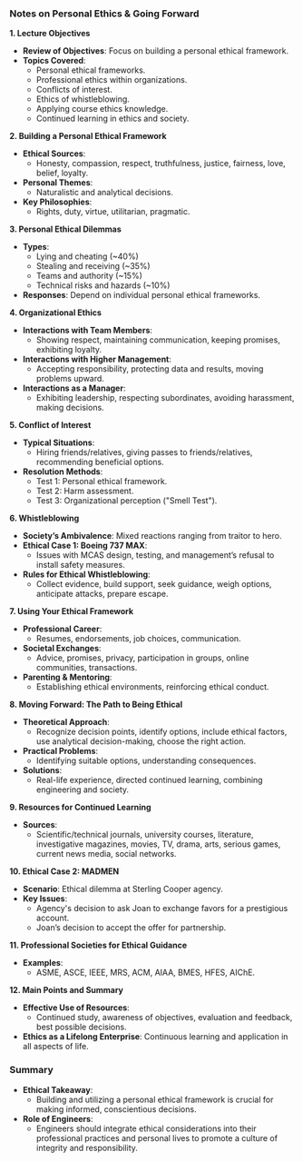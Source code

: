 ### Notes on Personal Ethics & Going Forward

**1. Lecture Objectives**
- **Review of Objectives**: Focus on building a personal ethical framework.
- **Topics Covered**:
  - Personal ethical frameworks.
  - Professional ethics within organizations.
  - Conflicts of interest.
  - Ethics of whistleblowing.
  - Applying course ethics knowledge.
  - Continued learning in ethics and society.

**2. Building a Personal Ethical Framework**
- **Ethical Sources**:
  - Honesty, compassion, respect, truthfulness, justice, fairness, love, belief, loyalty.
- **Personal Themes**:
  - Naturalistic and analytical decisions.
- **Key Philosophies**:
  - Rights, duty, virtue, utilitarian, pragmatic.

**3. Personal Ethical Dilemmas**
- **Types**:
  - Lying and cheating (~40%)
  - Stealing and receiving (~35%)
  - Teams and authority (~15%)
  - Technical risks and hazards (~10%)
- **Responses**: Depend on individual personal ethical frameworks.

**4. Organizational Ethics**
- **Interactions with Team Members**:
  - Showing respect, maintaining communication, keeping promises, exhibiting loyalty.
- **Interactions with Higher Management**:
  - Accepting responsibility, protecting data and results, moving problems upward.
- **Interactions as a Manager**:
  - Exhibiting leadership, respecting subordinates, avoiding harassment, making decisions.

**5. Conflict of Interest**
- **Typical Situations**:
  - Hiring friends/relatives, giving passes to friends/relatives, recommending beneficial options.
- **Resolution Methods**:
  - Test 1: Personal ethical framework.
  - Test 2: Harm assessment.
  - Test 3: Organizational perception ("Smell Test").

**6. Whistleblowing**
- **Society’s Ambivalence**: Mixed reactions ranging from traitor to hero.
- **Ethical Case 1: Boeing 737 MAX**:
  - Issues with MCAS design, testing, and management’s refusal to install safety measures.
- **Rules for Ethical Whistleblowing**:
  - Collect evidence, build support, seek guidance, weigh options, anticipate attacks, prepare escape.

**7. Using Your Ethical Framework**
- **Professional Career**:
  - Resumes, endorsements, job choices, communication.
- **Societal Exchanges**:
  - Advice, promises, privacy, participation in groups, online communities, transactions.
- **Parenting & Mentoring**:
  - Establishing ethical environments, reinforcing ethical conduct.

**8. Moving Forward: The Path to Being Ethical**
- **Theoretical Approach**:
  - Recognize decision points, identify options, include ethical factors, use analytical decision-making, choose the right action.
- **Practical Problems**:
  - Identifying suitable options, understanding consequences.
- **Solutions**:
  - Real-life experience, directed continued learning, combining engineering and society.

**9. Resources for Continued Learning**
- **Sources**:
  - Scientific/technical journals, university courses, literature, investigative magazines, movies, TV, drama, arts, serious games, current news media, social networks.

**10. Ethical Case 2: MADMEN**
- **Scenario**: Ethical dilemma at Sterling Cooper agency.
- **Key Issues**:
  - Agency's decision to ask Joan to exchange favors for a prestigious account.
  - Joan’s decision to accept the offer for partnership.

**11. Professional Societies for Ethical Guidance**
- **Examples**:
  - ASME, ASCE, IEEE, MRS, ACM, AIAA, BMES, HFES, AIChE.

**12. Main Points and Summary**
- **Effective Use of Resources**:
  - Continued study, awareness of objectives, evaluation and feedback, best possible decisions.
- **Ethics as a Lifelong Enterprise**: Continuous learning and application in all aspects of life.

### Summary
- **Ethical Takeaway**:
  - Building and utilizing a personal ethical framework is crucial for making informed, conscientious decisions.
- **Role of Engineers**:
  - Engineers should integrate ethical considerations into their professional practices and personal lives to promote a culture of integrity and responsibility.